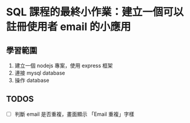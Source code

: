 # SQL 課程的最終小作業：建立一個可以註冊使用者 email 的小應用

## 學習範圍
1. 建立一個 nodejs 專案，使用 express 框架
2. 連接 mysql database
3. 操作 database

## TODOS
- [ ] 判斷 email 是否重複，畫面顯示 「Email 重複」字樣